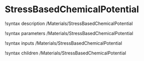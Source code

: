<!-- MOOSE Documentation Stub: Remove this when content is added. -->

# StressBasedChemicalPotential
!syntax description /Materials/StressBasedChemicalPotential

!syntax parameters /Materials/StressBasedChemicalPotential

!syntax inputs /Materials/StressBasedChemicalPotential

!syntax children /Materials/StressBasedChemicalPotential
